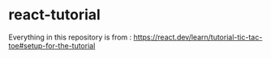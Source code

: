 # react-tutorial

Everything in this repository is from : 
https://react.dev/learn/tutorial-tic-tac-toe#setup-for-the-tutorial 
